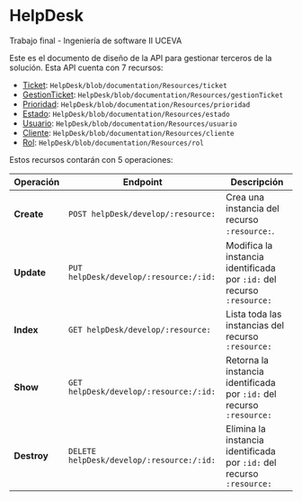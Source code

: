 # HelpDesk
Trabajo final - Ingeniería de software II UCEVA

Este es el documento de diseño de la API para gestionar terceros de la solución. Esta API cuenta con 7 recursos:

* [Ticket](Resources/ticket.md): `HelpDesk/blob/documentation/Resources/ticket` 
* [GestionTicket](Resources/gestionTicket.md): `HelpDesk/blob/documentation/Resources/gestionTicket`
* [Prioridad](Resources/prioridad.md): `HelpDesk/blob/documentation/Resources/prioridad`
* [Estado](Resources/estado.md): `HelpDesk/blob/documentation/Resources/estado`
* [Usuario](Resources/usuario.md): `HelpDesk/blob/documentation/Resources/usuario`
* [Cliente](Resources/cliente.md): `HelpDesk/blob/documentation/Resources/cliente`
* [Rol](Resources/rol.md): `HelpDesk/blob/documentation/Resources/rol`


Estos recursos contarán con 5 operaciones:

| Operación             | Endpoint                                                            | Descripción                                                            |
| --------------------- | ------------------------------------------------------------------- | ---------------------------------------------------------------------- |
| __Create__            | `POST helpDesk/develop/:resource:`                                       | Crea una instancia del recurso `:resource:`.                           |
| __Update__            | `PUT helpDesk/develop/:resource:/:id:`                                   | Modifica la instancia identificada por `:id:` del recurso `:resource:` |
| __Index__             | `GET helpDesk/develop/:resource:`                                        | Lista toda las instancias del recurso `:resource:`                     |
| __Show__              | `GET helpDesk/develop/:resource:/:id:`                                   | Retorna la instancia identificada por `:id:` del recurso `:resource:`  |
| __Destroy__           | `DELETE helpDesk/develop/:resource:/:id:`                                | Elimina la instancia identificada por `:id:` del recurso `:resource:`  |
